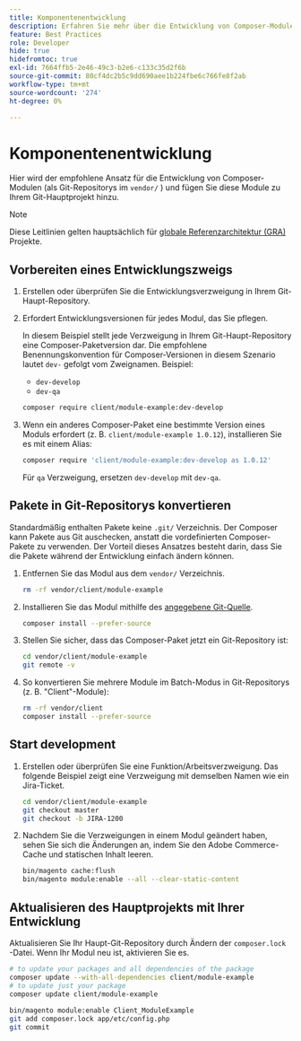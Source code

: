 ```yaml
---
title: Komponentenentwicklung
description: Erfahren Sie mehr über die Entwicklung von Composer-Modulen im Verzeichnis "Anbieter/Anbieter".
feature: Best Practices
role: Developer
hide: true
hidefromtoc: true
exl-id: 7664ffb5-2e46-49c3-b2e6-c133c35d2f6b
source-git-commit: 80cf4dc2b5c9dd690aee1b224fbe6c766fe8f2ab
workflow-type: tm+mt
source-wordcount: '274'
ht-degree: 0%

---
```


# Komponentenentwicklung

Hier wird der empfohlene Ansatz für die Entwicklung von Composer-Modulen (als Git-Repositorys im `vendor/` ) und fügen Sie diese Module zu Ihrem Git-Hauptprojekt hinzu.

>[!NOTE]
>
>Diese Leitlinien gelten hauptsächlich für [globale Referenzarchitektur (GRA)](../overview.md) Projekte.

## Vorbereiten eines Entwicklungszweigs

1. Erstellen oder überprüfen Sie die Entwicklungsverzweigung in Ihrem Git-Haupt-Repository.
1. Erfordert Entwicklungsversionen für jedes Modul, das Sie pflegen.

   In diesem Beispiel stellt jede Verzweigung in Ihrem Git-Haupt-Repository eine Composer-Paketversion dar. Die empfohlene Benennungskonvention für Composer-Versionen in diesem Szenario lautet `dev-` gefolgt vom Zweignamen. Beispiel:

   - `dev-develop`
   - `dev-qa`

   ```bash
   composer require client/module-example:dev-develop
   ```

1. Wenn ein anderes Composer-Paket eine bestimmte Version eines Moduls erfordert (z. B. `client/module-example 1.0.12`), installieren Sie es mit einem Alias:

   ```bash
   composer require 'client/module-example:dev-develop as 1.0.12'
   ```

   Für `qa` Verzweigung, ersetzen `dev-develop` mit `dev-qa`.

## Pakete in Git-Repositorys konvertieren

Standardmäßig enthalten Pakete keine `.git/` Verzeichnis. Der Composer kann Pakete aus Git auschecken, anstatt die vordefinierten Composer-Pakete zu verwenden. Der Vorteil dieses Ansatzes besteht darin, dass Sie die Pakete während der Entwicklung einfach ändern können.

1. Entfernen Sie das Modul aus dem `vendor/` Verzeichnis.

   ```bash
   rm -rf vendor/client/module-example
   ```

1. Installieren Sie das Modul mithilfe des [angegebene Git-Quelle](#prepare-a-development-branch).

   ```bash
   composer install --prefer-source
   ```

1. Stellen Sie sicher, dass das Composer-Paket jetzt ein Git-Repository ist:

   ```bash
   cd vendor/client/module-example
   git remote -v
   ```

1. So konvertieren Sie mehrere Module im Batch-Modus in Git-Repositorys (z. B. &quot;Client&quot;-Module):

   ```bash
   rm -rf vendor/client
   composer install --prefer-source
   ```

## Start development

1. Erstellen oder überprüfen Sie eine Funktion/Arbeitsverzweigung. Das folgende Beispiel zeigt eine Verzweigung mit demselben Namen wie ein Jira-Ticket.

   ```bash
   cd vendor/client/module-example
   git checkout master
   git checkout -b JIRA-1200
   ```

1. Nachdem Sie die Verzweigungen in einem Modul geändert haben, sehen Sie sich die Änderungen an, indem Sie den Adobe Commerce-Cache und statischen Inhalt leeren.

   ```bash
   bin/magento cache:flush
   bin/magento module:enable --all --clear-static-content
   ```

## Aktualisieren des Hauptprojekts mit Ihrer Entwicklung

Aktualisieren Sie Ihr Haupt-Git-Repository durch Ändern der `composer.lock` -Datei. Wenn Ihr Modul neu ist, aktivieren Sie es.

```bash
# to update your packages and all dependencies of the package
composer update --with-all-dependencies client/module-example
# to update just your package
composer update client/module-example
 
bin/magento module:enable Client_ModuleExample
git add composer.lock app/etc/config.php
git commit
```
